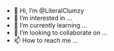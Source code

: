 - 👋 Hi, I’m @LiteralClumzy
- 👀 I’m interested in ...
- 🌱 I’m currently learning ...
- 💞️ I’m looking to collaborate on ...
- 📫 How to reach me ...

<!---
LiteralClumzy/LiteralClumzy is a ✨ special ✨ repository because its `README.md` (this file) appears on your GitHub profile.
You can click the Preview link to take a look at your changes.
--->
